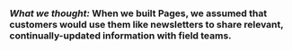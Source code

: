 ﻿### *What we thought:* When we built Pages, we assumed that customers would use them like newsletters to share relevant, continually-updated information with field teams.